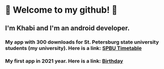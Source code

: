 #  👋 Welcome to my github! 👋
## I'm Khabi and I'm an android developer.
### My app with 300 downloads for St. Petersburg state university students (my university). Here is a link: [SPBU Timetable](https://play.google.com/store/apps/details?id=com.kudbi.spbutimetable)
### My first app in 2021 year. Here is a link: [Birthday](https://play.google.com/store/apps/details?id=com.kudbi.born)
